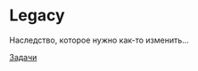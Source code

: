 #  Legacy
Наследство, которое нужно как-то изменить...

[Задачи](https://github.com/skiphog/swing/issues/1)
